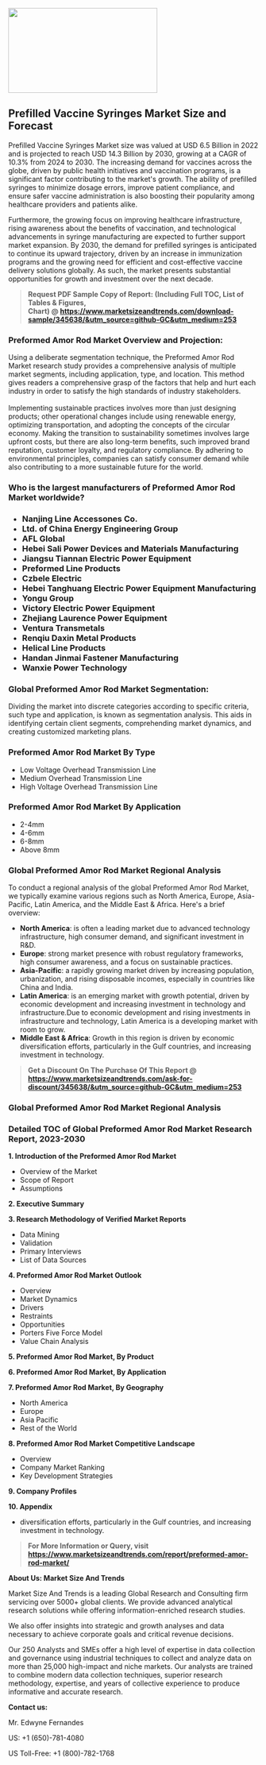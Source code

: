 <p><img class="alignnone size-medium wp-image-20088" src="https://ffe5etoiles.com/wp-content/uploads/2024/12/MST1-300x171.png" alt="" width="300" height="171" /></p><h2>Prefilled Vaccine Syringes Market Size and Forecast</h2><p>Prefilled Vaccine Syringes Market size was valued at USD 6.5 Billion in 2022 and is projected to reach USD 14.3 Billion by 2030, growing at a CAGR of 10.3% from 2024 to 2030. The increasing demand for vaccines across the globe, driven by public health initiatives and vaccination programs, is a significant factor contributing to the market's growth. The ability of prefilled syringes to minimize dosage errors, improve patient compliance, and ensure safer vaccine administration is also boosting their popularity among healthcare providers and patients alike.</p><p>Furthermore, the growing focus on improving healthcare infrastructure, rising awareness about the benefits of vaccination, and technological advancements in syringe manufacturing are expected to further support market expansion. By 2030, the demand for prefilled syringes is anticipated to continue its upward trajectory, driven by an increase in immunization programs and the growing need for efficient and cost-effective vaccine delivery solutions globally. As such, the market presents substantial opportunities for growth and investment over the next decade.</p></p><blockquote id="" class=""><strong>Request PDF Sample Copy of Report: (Including Full TOC, List of Tables &amp; Figures, Chart)&nbsp;@&nbsp;<strong><a href="https://www.marketsizeandtrends.com/download-sample/345638/&utm_source=github-GC&utm_medium=253" target="_blank">https://www.marketsizeandtrends.com/download-sample/345638/&utm_source=github-GC&utm_medium=253</a></strong></strong></blockquote><h3 id="" class="">Preformed Amor Rod Market&nbsp;Overview and Projection:</h3><p id="" class="">Using a deliberate segmentation technique, the Preformed Amor Rod Market research study provides a comprehensive analysis of multiple market segments, including application, type, and location. This method gives readers a comprehensive grasp of the factors that help and hurt each industry in order to satisfy the high standards of industry stakeholders. <br /> <br />Implementing sustainable practices involves more than just designing products; other operational changes include using renewable energy, optimizing transportation, and adopting the concepts of the circular economy. Making the transition to sustainability sometimes involves large upfront costs, but there are also long-term benefits, such improved brand reputation, customer loyalty, and regulatory compliance. By adhering to environmental principles, companies can satisfy consumer demand while also contributing to a more sustainable future for the world.</p><h3 id="" class="">Who is the largest manufacturers of&nbsp;Preformed Amor Rod Market worldwide?</h3><h3 class=""><p><ul><li>Nanjing Line Accessones Co. </li><li> Ltd. of China Energy Engineering Group </li><li> AFL Global </li><li> Hebei Sali Power Devices and Materials Manufacturing </li><li> Jiangsu Tiannan Electric Power Equipment </li><li> Preformed Line Products </li><li> Czbele Electric </li><li> Hebei Tanghuang Electric Power Equipment Manufacturing </li><li> Yongu Group </li><li> Victory Electric Power Equipment </li><li> Zhejiang Laurence Power Equipment </li><li> Ventura Transmetals </li><li> Renqiu Daxin Metal Products </li><li> Helical Line Products </li><li> Handan Jinmai Fastener Manufacturing </li><li> Wanxie Power Technology</li></ul></p></h3><h3 id="" class="">Global&nbsp;Preformed Amor Rod Market Segmentation:</h3><p id="" class="">Dividing the market into discrete categories according to specific criteria, such type and application, is known as segmentation analysis. This aids in identifying certain client segments, comprehending market dynamics, and creating customized marketing plans.</p><h3 id="" class="">Preformed Amor Rod Market&nbsp;By Type</h3><p><p><ul><li>Low Voltage Overhead Transmission Line</li><li> Medium Overhead Transmission Line</li><li> High Voltage Overhead Transmission Line</p></li></ul></p></p><h3 id="" class="">Preformed Amor Rod Market&nbsp;By Application</h3><p class=""><p><ul><li>2-4mm</li><li> 4-6mm</li><li> 6-8mm</li><li> Above 8mm</li></ul></p></p><h3 id="" class="">Global Preformed Amor Rod Market Regional Analysis</h3><p id="" class="">To conduct a regional analysis of the global Preformed Amor Rod Market, we typically examine various regions such as North America, Europe, Asia-Pacific, Latin America, and the Middle East &amp; Africa. Here's a brief overview:</p><ul><li><strong>North America</strong>: is often a leading market due to advanced technology infrastructure, high consumer demand, and significant investment in R&amp;D.</li><li><strong>Europe</strong>: strong market presence with robust regulatory frameworks, high consumer awareness, and a focus on sustainable practices.</li><li><strong>Asia-Pacific</strong>: a rapidly growing market driven by increasing population, urbanization, and rising disposable incomes, especially in countries like China and India.</li><li><strong>Latin America</strong>: is an emerging market with growth potential, driven by economic development and increasing investment in technology and infrastructure.Due to economic development and rising investments in infrastructure and technology, Latin America is a developing market with room to grow.</li><li><strong>Middle East &amp; Africa</strong>: Growth in this region is driven by economic diversification efforts, particularly in the Gulf countries, and increasing investment in technology.</li></ul><blockquote id="" class=""><strong>Get a Discount On The Purchase Of This Report @ <strong><a href="https://www.marketsizeandtrends.com/ask-for-discount/345638/&utm_source=github-GC&utm_medium=253" target="_blank">https://www.marketsizeandtrends.com/ask-for-discount/345638/&utm_source=github-GC&utm_medium=253</a></strong></strong></blockquote><h3 id="" class="">Global Preformed Amor Rod Market Regional Analysis</h3><h3 id="" class="">Detailed TOC of Global Preformed Amor Rod Market Research Report, 2023-2030</h3><p id="" class=""><strong>1. Introduction of the Preformed Amor Rod Market</strong></p><ul><li>Overview of the Market</li><li>Scope of Report</li><li>Assumptions</li></ul><p id="" class=""><strong>2. Executive Summary</strong></p><p id="" class=""><strong>3. Research Methodology of Verified Market Reports</strong></p><ul><li>Data Mining</li><li>Validation</li><li>Primary Interviews</li><li>List of Data Sources</li></ul><p id="" class=""><strong>4. Preformed Amor Rod Market Outlook</strong></p><ul><li>Overview</li><li>Market Dynamics</li><li>Drivers</li><li>Restraints</li><li>Opportunities</li><li>Porters Five Force Model</li><li>Value Chain Analysis</li></ul><p id="" class=""><strong>5. Preformed Amor Rod Market, By Product</strong></p><p id="" class=""><strong>6. Preformed Amor Rod Market, By Application</strong></p><p id="" class=""><strong>7. Preformed Amor Rod Market, By Geography</strong></p><ul><li>North America</li><li>Europe</li><li>Asia Pacific</li><li>Rest of the World</li></ul><p id="" class=""><strong>8. Preformed Amor Rod Market Competitive Landscape</strong></p><ul><li>Overview</li><li>Company Market Ranking</li><li>Key Development Strategies</li></ul><p id="" class=""><strong>9. Company Profiles</strong></p><p id="" class=""><strong>10. Appendix</strong></p><ul><li>diversification efforts, particularly in the Gulf countries, and increasing investment in technology.</li></ul><blockquote id="" class=""><strong>For More Information or Query, visit <strong><strong><a href="https://www.marketsizeandtrends.com/report/preformed-amor-rod-market/" target="_blank">https://www.marketsizeandtrends.com/report/preformed-amor-rod-market/</a></strong></strong></strong></blockquote><p id="" class=""><strong>About Us: Market Size And Trends</strong></p><p id="" class="">Market Size And Trends is a leading Global Research and Consulting firm servicing over 5000+ global clients. We provide advanced analytical research solutions while offering information-enriched research studies.</p><p id="" class="">We also offer insights into strategic and growth analyses and data necessary to achieve corporate goals and critical revenue decisions.</p><p id="" class="">Our 250 Analysts and SMEs offer a high level of expertise in data collection and governance using industrial techniques to collect and analyze data on more than 25,000 high-impact and niche markets. Our analysts are trained to combine modern data collection techniques, superior research methodology, expertise, and years of collective experience to produce informative and accurate research.</p><p id="" class=""><strong>Contact us:</strong></p><p id="" class="">Mr. Edwyne Fernandes</p><p id="" class="">US: +1 (650)-781-4080</p><p id="" class="">US Toll-Free: +1 (800)-782-1768</p>
